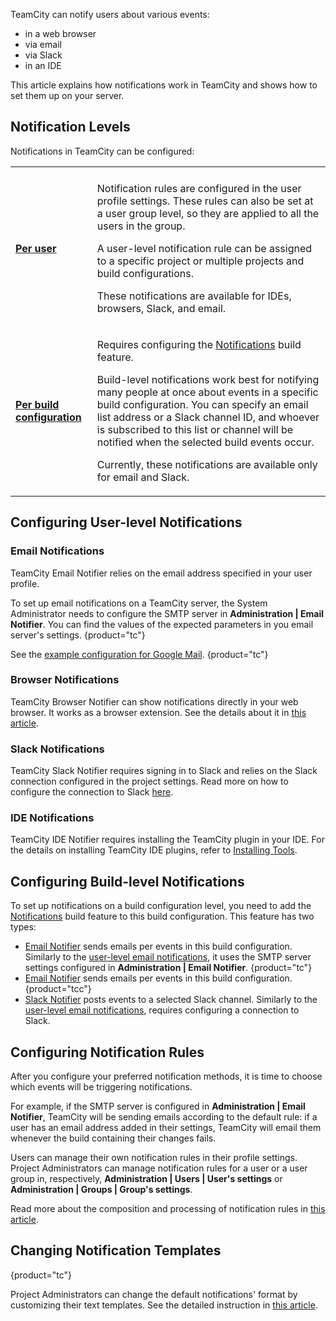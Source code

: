 [//]: # (title: Configuring Notifications)
[//]: # (auxiliary-id: Configuring Notifications)

TeamCity can notify users about various events:
* in a web browser
* via email
* via Slack
* in an IDE

This article explains how notifications work in TeamCity and shows how to set them up on your server.

## Notification Levels

Notifications in TeamCity can be configured:

<table>

<tr><td></td><td></td></tr>

<tr>

<td>

__[Per user](#Configuring+User-level+Notifications)__

</td><td>

Notification rules are configured in the user profile settings. These rules can also be set at a user group level, so they are applied to all the users in the group.

A user-level notification rule can be assigned to a specific project or multiple projects and build configurations.

These notifications are available for IDEs, browsers, Slack, and email.

</td>


</tr>

<tr>

<td>

__[Per build configuration](#Configuring+Build-level+Notifications)__

</td><td>

Requires configuring the [Notifications](notifications.md) build feature.

Build-level notifications work best for notifying many people at once about events in a specific build configuration. You can specify an email list address or a Slack channel ID, and whoever is subscribed to this list or channel will be notified when the selected build events occur.

Currently, these notifications are available only for email and Slack.

</td>

</tr>

</table>

## Configuring User-level Notifications

### Email Notifications

TeamCity Email Notifier relies on the email address specified in your user profile.

To set up email notifications on a TeamCity server, the System Administrator needs to configure the SMTP server in __Administration | Email Notifier__. You can find the values of the expected parameters in you email server's settings.
{product="tc"}

See the [example configuration for Google Mail](setting-up-google-mail-as-notification-server.md).
{product="tc"}

### Browser Notifications

TeamCity Browser Notifier can show notifications directly in your web browser. It works as a browser extension. See the details about it in [this article](browser-notifier.md).

### Slack Notifications

TeamCity Slack Notifier requires signing in to Slack and relies on the Slack connection configured in the project settings. Read more on how to configure the connection to Slack [here](configuring-connections.md#Slack).

### IDE Notifications

TeamCity IDE Notifier requires installing the TeamCity plugin in your IDE. For the details on installing TeamCity IDE plugins, refer to [Installing Tools](installing-tools.md).

## Configuring Build-level Notifications

To set up notifications on a build configuration level, you need to add the [Notifications](notifications.md) build feature to this build configuration. This feature has two types:

* [Email Notifier](notifications.md#Email+Notifier) sends emails per events in this build configuration. Similarly to the [user-level email notifications](#Email+Notifications), it uses the SMTP server settings configured in __Administration | Email Notifier__.
{product="tc"}
* [Email Notifier](notifications.md#Email+Notifier) sends emails per events in this build configuration.
  {product="tcc"}
* [Slack Notifier](notifications.md#Slack+Notifier) posts events to a selected Slack channel. Similarly to the [user-level email notifications](#Slack+Notifications), requires configuring a connection to Slack.

## Configuring Notification Rules

After you configure your preferred notification methods, it is time to choose which events will be triggering notifications.

For example, if the SMTP server is configured in __Administration | Email Notifier__, TeamCity will be sending emails according to the default rule: if a user has an email address added in their settings, TeamCity will email them whenever the build containing their changes fails.

Users can manage their own notification rules in their profile settings. Project Administrators can manage notification rules for a user or a user group in, respectively, __Administration | Users | User's settings__ or __Administration | Groups | Group's settings__.

Read more about the composition and processing of notification rules in [this article](adding-notification-rules.md).

## Changing Notification Templates
{product="tc"}

Project Administrators can change the default notifications' format by customizing their text templates. See the detailed instruction in [this article](customizing-notification-templates.md).
